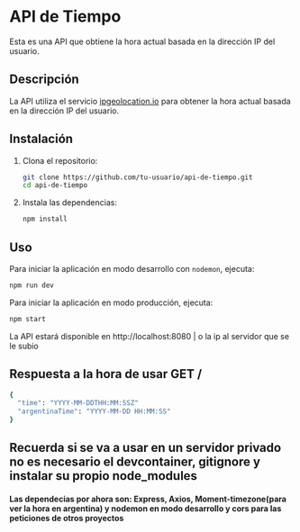 # API de Tiempo

Esta es una API que obtiene la hora actual basada en la dirección IP del usuario.

## Descripción

La API utiliza el servicio [ipgeolocation.io](https://ipgeolocation.io/) para obtener la hora actual basada en la dirección IP del usuario.

## Instalación

1. Clona el repositorio:
    ```sh
    git clone https://github.com/tu-usuario/api-de-tiempo.git
    cd api-de-tiempo
    ```

2. Instala las dependencias:
    ```sh
    npm install
    ```

## Uso

Para iniciar la aplicación en modo desarrollo con `nodemon`, ejecuta:
```sh
npm run dev
```
Para iniciar la aplicación en modo producción, ejecuta:
```sh
npm start
```
La API estará disponible en http://localhost:8080 | o la ip al servidor que se le subio

## Respuesta a la hora de usar GET /
```sh
{
  "time": "YYYY-MM-DDTHH:MM:SSZ"
  "argentinaTime": "YYYY-MM-DD HH:MM:SS"
}
```

## Recuerda si se va a usar en un servidor privado no es necesario el devcontainer, gitignore y instalar su propio node_modules

#### Las dependecias por ahora son: Express, Axios, Moment-timezone(para ver la hora en argentina) y nodemon en modo desarrollo y cors para las peticiones de otros proyectos
